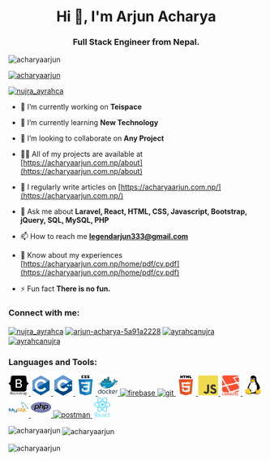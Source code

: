 <h1 align="center">Hi 👋, I'm Arjun Acharya</h1>
<h3 align="center">Full Stack Engineer from Nepal.</h3>

<p align="left"> <img src="https://komarev.com/ghpvc/?username=acharyaarjun&label=Profile%20views&color=0e75b6&style=flat" alt="acharyaarjun" /> </p>

<p align="left"> <a href="https://github.com/ryo-ma/github-profile-trophy"><img src="https://github-profile-trophy.vercel.app/?username=acharyaarjun" alt="acharyaarjun" /></a> </p>

<p align="left"> <a href="https://twitter.com/nujra_ayrahca" target="blank"><img src="https://img.shields.io/twitter/follow/nujra_ayrahca?logo=twitter&style=for-the-badge" alt="nujra_ayrahca" /></a> </p>

- 🔭 I’m currently working on **Teispace**

- 🌱 I’m currently learning **New Technology**

- 👯 I’m looking to collaborate on **Any Project**

- 👨‍💻 All of my projects are available at [https://acharyaarjun.com.np/about](https://acharyaarjun.com.np/about)

- 📝 I regularly write articles on [https://acharyaarjun.com.np/](https://acharyaarjun.com.np/)

- 💬 Ask me about **Laravel, React, HTML, CSS, Javascript, Bootstrap, jQuery, SQL, MySQL, PHP**

- 📫 How to reach me **legendarjun333@gmail.com**

- 📄 Know about my experiences [https://acharyaarjun.com.np/home/pdf/cv.pdf](https://acharyaarjun.com.np/home/pdf/cv.pdf)

- ⚡ Fun fact **There is no fun.**

<h3 align="left">Connect with me:</h3>
<p align="left">
<a href="https://twitter.com/nujra_ayrahca" target="blank"><img align="center" src="https://raw.githubusercontent.com/rahuldkjain/github-profile-readme-generator/master/src/images/icons/Social/twitter.svg" alt="nujra_ayrahca" height="30" width="40" /></a>
<a href="https://linkedin.com/in/arjun-acharya-5a91a2228" target="blank"><img align="center" src="https://raw.githubusercontent.com/rahuldkjain/github-profile-readme-generator/master/src/images/icons/Social/linked-in-alt.svg" alt="arjun-acharya-5a91a2228" height="30" width="40" /></a>
<a href="https://fb.com/ayrahcanujra" target="blank"><img align="center" src="https://raw.githubusercontent.com/rahuldkjain/github-profile-readme-generator/master/src/images/icons/Social/facebook.svg" alt="ayrahcanujra" height="30" width="40" /></a>
<a href="https://instagram.com/ayrahcanujra" target="blank"><img align="center" src="https://raw.githubusercontent.com/rahuldkjain/github-profile-readme-generator/master/src/images/icons/Social/instagram.svg" alt="ayrahcanujra" height="30" width="40" /></a>
</p>

<h3 align="left">Languages and Tools:</h3>
<p align="left"> <a href="https://getbootstrap.com" target="_blank" rel="noreferrer"> <img src="https://raw.githubusercontent.com/devicons/devicon/master/icons/bootstrap/bootstrap-plain-wordmark.svg" alt="bootstrap" width="40" height="40"/> </a> <a href="https://www.cprogramming.com/" target="_blank" rel="noreferrer"> <img src="https://raw.githubusercontent.com/devicons/devicon/master/icons/c/c-original.svg" alt="c" width="40" height="40"/> </a> <a href="https://www.w3schools.com/cpp/" target="_blank" rel="noreferrer"> <img src="https://raw.githubusercontent.com/devicons/devicon/master/icons/cplusplus/cplusplus-original.svg" alt="cplusplus" width="40" height="40"/> </a> <a href="https://www.w3schools.com/css/" target="_blank" rel="noreferrer"> <img src="https://raw.githubusercontent.com/devicons/devicon/master/icons/css3/css3-original-wordmark.svg" alt="css3" width="40" height="40"/> </a> <a href="https://www.docker.com/" target="_blank" rel="noreferrer"> <img src="https://raw.githubusercontent.com/devicons/devicon/master/icons/docker/docker-original-wordmark.svg" alt="docker" width="40" height="40"/> </a> <a href="https://firebase.google.com/" target="_blank" rel="noreferrer"> <img src="https://www.vectorlogo.zone/logos/firebase/firebase-icon.svg" alt="firebase" width="40" height="40"/> </a> <a href="https://git-scm.com/" target="_blank" rel="noreferrer"> <img src="https://www.vectorlogo.zone/logos/git-scm/git-scm-icon.svg" alt="git" width="40" height="40"/> </a> <a href="https://www.w3.org/html/" target="_blank" rel="noreferrer"> <img src="https://raw.githubusercontent.com/devicons/devicon/master/icons/html5/html5-original-wordmark.svg" alt="html5" width="40" height="40"/> </a> <a href="https://developer.mozilla.org/en-US/docs/Web/JavaScript" target="_blank" rel="noreferrer"> <img src="https://raw.githubusercontent.com/devicons/devicon/master/icons/javascript/javascript-original.svg" alt="javascript" width="40" height="40"/> </a> <a href="https://laravel.com/" target="_blank" rel="noreferrer"> <img src="https://raw.githubusercontent.com/devicons/devicon/master/icons/laravel/laravel-plain-wordmark.svg" alt="laravel" width="40" height="40"/> </a> <a href="https://www.linux.org/" target="_blank" rel="noreferrer"> <img src="https://raw.githubusercontent.com/devicons/devicon/master/icons/linux/linux-original.svg" alt="linux" width="40" height="40"/> </a> <a href="https://www.mysql.com/" target="_blank" rel="noreferrer"> <img src="https://raw.githubusercontent.com/devicons/devicon/master/icons/mysql/mysql-original-wordmark.svg" alt="mysql" width="40" height="40"/> </a> <a href="https://www.php.net" target="_blank" rel="noreferrer"> <img src="https://raw.githubusercontent.com/devicons/devicon/master/icons/php/php-original.svg" alt="php" width="40" height="40"/> </a> <a href="https://postman.com" target="_blank" rel="noreferrer"> <img src="https://www.vectorlogo.zone/logos/getpostman/getpostman-icon.svg" alt="postman" width="40" height="40"/> </a> <a href="https://reactjs.org/" target="_blank" rel="noreferrer"> <img src="https://raw.githubusercontent.com/devicons/devicon/master/icons/react/react-original-wordmark.svg" alt="react" width="40" height="40"/> </a> </p>

<p><img align="left" src="https://github-readme-stats.vercel.app/api/top-langs?username=acharyaarjun&show_icons=true&locale=en&layout=compact" alt="acharyaarjun" /></p>

<p>&nbsp;<img align="center" src="https://github-readme-stats.vercel.app/api?username=acharyaarjun&show_icons=true&locale=en" alt="acharyaarjun" /></p>

<p><img align="center" src="https://github-readme-streak-stats.herokuapp.com/?user=acharyaarjun&" alt="acharyaarjun" /></p>
